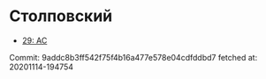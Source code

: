 # Столповский
- [29: AC](29.md)

Commit: 9addc8b3ff542f75f4b16a477e578e04cdfddbd7
 fetched at: 20201114-194754
